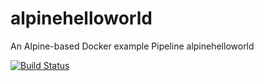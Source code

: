 # alpinehelloworld
An Alpine-based Docker example
Pipeline alpinehelloworld

[![Build Status](https://4ee5-105-235-71-161.ngrok.io:8080/buildStatus/icon?job=alpinehelloworld)](https://4ee5-105-235-71-161.ngrok.io:8080/job/alpinehelloworld/)
